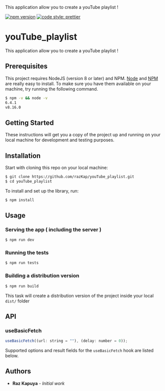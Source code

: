 This application allow you to create a youTube playlist !

[![npm version](https://badge.fury.io/js/angular2-expandable-list.svg)](https://badge.fury.io/js/angular2-expandable-list)
[![code style: prettier](https://img.shields.io/badge/code_style-prettier-ff69b4.svg?style=flat-square)](https://github.com/prettier/prettier)

# youTube_playlist

This application allow you to create a youTube playlist !

## Prerequisites

This project requires NodeJS (version 8 or later) and NPM.
[Node](http://nodejs.org/) and [NPM](https://npmjs.org/) are really easy to install.
To make sure you have them available on your machine,
try running the following command.

```sh
$ npm -v && node -v
6.4.1
v8.16.0
```

## Getting Started

These instructions will get you a copy of the project up and running on your local machine for development and testing purposes.

## Installation

Start with cloning this repo on your local machine:

```sh
$ git clone https://github.com/razKap/youTube_playlist.git
$ cd youTube_playlist
```

To install and set up the library, run:

```sh
$ npm install
```

## Usage

### Serving the app ( including the server )

```sh
$ npm run dev
```

### Running the tests

```sh
$ npm run tests
```

### Building a distribution version

```sh
$ npm run build
```

This task will create a distribution version of the project
inside your local `dist/` folder

## API

### useBasicFetch

```js
useBasicFetch((url: string = ""), (delay: number = 0));
```

Supported options and result fields for the `useBasicFetch` hook are listed below.

## Authors

- **Raz Kapuya** - _Initial work_
